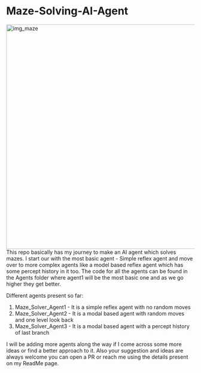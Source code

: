 # Maze-Solving-AI-Agent
<img src="mazeImg.jpg" width="1000" height="600" alt="img_maze">
This repo basically has my journey to make an AI agent which solves mazes. I start our with the most basic agent - Simple reflex agent and move over to more complex agents like a model based reflex agent which has some percept history in it too. The code for all the agents can be found in the Agents folder where agent1 will be the most basic one and as we go higher they get better.

Different agents present so far:
1. Maze_Solver_Agent1 - It is a simple reflex agent with no random moves 
2. Maze_Solver_Agent2 - It is a modal based agent with random moves and one level look back
3. Maze_Solver_Agent3 - It is a modal based agent with a percept history of last branch

I will be adding more agents along the way if I come across some more ideas or find a better approach to it. Also your suggestion and ideas are always welcome you can open a PR or reach me using the details present on my ReadMe page.
